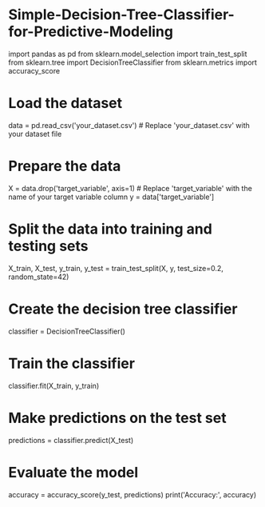 # Simple-Decision-Tree-Classifier-for-Predictive-Modeling

import pandas as pd
from sklearn.model_selection import train_test_split
from sklearn.tree import DecisionTreeClassifier
from sklearn.metrics import accuracy_score

# Load the dataset
data = pd.read_csv('your_dataset.csv')  # Replace 'your_dataset.csv' with your dataset file

# Prepare the data
X = data.drop('target_variable', axis=1)  # Replace 'target_variable' with the name of your target variable column
y = data['target_variable']

# Split the data into training and testing sets
X_train, X_test, y_train, y_test = train_test_split(X, y, test_size=0.2, random_state=42)

# Create the decision tree classifier
classifier = DecisionTreeClassifier()

# Train the classifier
classifier.fit(X_train, y_train)

# Make predictions on the test set
predictions = classifier.predict(X_test)

# Evaluate the model
accuracy = accuracy_score(y_test, predictions)
print('Accuracy:', accuracy)
